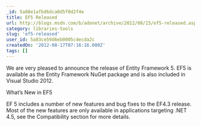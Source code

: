 ```yaml
---
_id: 5a88e1afbd6dca0d5f0d2f4e
title: EF5 Released
url: http://blogs.msdn.com/b/adonet/archive/2012/08/15/ef5-released.aspx
category: libraries-tools
slug: 'ef5-released'
user_id: 5a83ce59d6eb0005c4ecda2c
createdOn: '2012-08-17T07:16:16.000Z'
tags: []
---
```


We are very pleased to announce the release of Entity Framework 5. EF5 is available as the Entity Framework NuGet package and is also included in Visual Studio 2012.

What’s New in EF5

EF 5 includes a number of new features and bug fixes to the EF4.3 release. Most of the new features are only available in applications targeting .NET 4.5, see the Compatibility section for more details.
